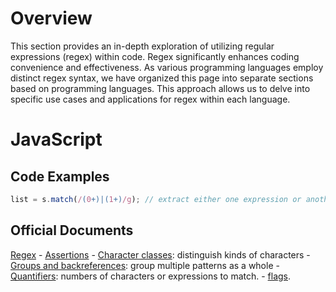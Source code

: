 # Overview
This section provides an in-depth exploration of utilizing regular expressions (regex) within code. Regex significantly enhances coding convenience and effectiveness. As various programming languages employ distinct regex syntax, we have organized this page into separate sections based on programming languages. This approach allows us to delve into specific use cases and applications for regex within each language.

# JavaScript
## Code Examples
```javascript
list = s.match(/(0+)|(1+)/g); // extract either one expression or another.
```


## Official Documents
[Regex](https://developer.mozilla.org/en-US/docs/Web/JavaScript/Guide/Regular_expressions)
    - [Assertions](https://developer.mozilla.org/en-US/docs/Web/JavaScript/Guide/Regular_expressions/Assertions)
    - [Character classes](https://developer.mozilla.org/en-US/docs/Web/JavaScript/Guide/Regular_expressions/Character_classes): distinguish kinds of characters
    - [Groups and backreferences](https://developer.mozilla.org/en-US/docs/Web/JavaScript/Guide/Regular_expressions/Groups_and_backreferences): group multiple patterns as a whole
    - [Quantifiers](https://developer.mozilla.org/en-US/docs/Web/JavaScript/Guide/Regular_expressions/Quantifiers): numbers of characters or expressions to match.
    - [flags](https://developer.mozilla.org/en-US/docs/Web/JavaScript/Reference/Global_Objects/RegExp/RegExp#parameters).